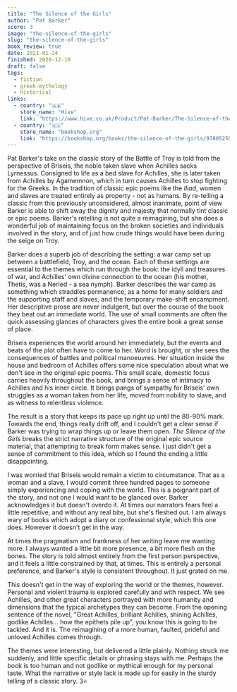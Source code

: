 ```yaml
---
title: "The Silence of the Girls"
author: "Pat Barker"
score: 3
image: "the-silence-of-the-girls"
slug: "the-silence-of-the-girls"
book_review: true
date: 2021-01-24
finished: 2020-12-10
draft: false
tags:
  - fiction
  - greek-mythology
  - historical
links:
  - country: "🇬🇧"
    store_name: "Hive"
    link: "https://www.hive.co.uk/Product/Pat-Barker/The-Silence-of-the-Girls--Shortlisted-for-the-Womens-Prize-for-Fiction-2019/23606163"
  - country: "🇺🇸"
    store_name: "bookshop.org"
    link: "https://bookshop.org/books/the-silence-of-the-girls/9780525564102"
---
```


Pat Barker's take on the classic story of the Battle of Troy is told from the perspective of Briseis, the noble taken slave when Achilles sacks Lyrnessus. Consigned to life as a bed slave for Achilles, she is later taken from Achilles by Agamemnon, which in turn causes Achilles to stop fighting for the Greeks. In the tradition of classic epic poems like the _Iliad_, women and slaves are treated entirely as property - not as humans. By re-telling a classic from this previously unconsidered, almost inanimate, point of view Barker is able to shift away the dignity and majesty that normally tint classic or epic poems. Barker's retelling is not quite a reimagining, but she does a wonderful job of maintaining focus on the broken societies and individuals involved in the story, and of just how crude things would have been during the seige on Troy.

Barker does a superb job of describing the setting: a war camp set up between a battlefield, Troy, and the ocean. Each of these settings are essential to the themes which run through the book: the idyll and treasures of war, and Achilles' own divine connection to the ocean (his mother, Thetis, was a Neried - a sea nymph). Barker describes the war camp as something which straddles permanence, as a home for many soldiers and the supporting staff and slaves, and the temporary make-shift encampment. Her descriptive prose are never indulgent, but over the course of the book they beat out an immediate world. The use of small comments are often the quick assessing glances of characters gives the entire book a great sense of place.

Briseis experiences the world around her immediately, but the events and beats of the plot often have to come to her. Word is brought, or she sees the consequences of battles and political manoeuvres. Her situation inside the house and bedroom of Achilles offers some nice speculation about what we don't see in the original epic poems. This small scale, domestic focus carries heavily throughout the book, and brings a sense of intimacy to Achilles and his inner circle. It brings pangs of sympathy for Briseis' own struggles as a woman taken from her life, moved from nobility to slave, and as witness to relentless violence.

The result is a story that keeps its pace up right up until the 80-90% mark. Towards the end, things really drift off, and I couldn't get a clear sense if Barker was trying to wrap things up or leave them open. _The Silence of the Girls_ breaks the strict narrative structure of the original epic source material, that attempting to break form makes sense. I just didn't get a sense of commitment to this idea, which so I found the ending a little disappointing.

I was worried that Briseis would remain a victim to circumstance. That as a woman and a slave, I would commit three hundred pages to someone simply experiencing and coping with the world. This is a poignant part of the story, and not one I would want to be glanced over. Barker acknowledges it but doesn't overdo it. At times our narrators fears feel a little repetitive, and without any real bite, but she's fleshed out. I am always wary of books which adopt a diary or confessional style, which this one does. However it doesn't get in the way.

At times the pragmatism and frankness of her writing leave me wanting more. I always wanted a little bit more presence, a bit more flesh on the bones. The story is told almost entirely from the first person perspective, and it feels a little constrained by that, at times. This is entirely a personal preference, and Barker's style is consistent throughout. It just grated on me.

This doesn't get in the way of exploring the world or the themes, however. Personal and violent trauma is explored carefully and with respect. We see Achilles, and other great characters portrayed with more humanity and dimensions that the typical archetypes they can become. From the opening sentence of the novel, "Great Achilles, brilliant Achilles, shining Achilles, godlike Achilles... how the epithets pile up", you know this is going to be tackled. And it is. The reimagining of a more human, faulted, prideful and unloved Achilles comes through.

The themes were interesting, but delivered a little plainly. Nothing struck me suddenly, and little specific details or phrasing stays with me. Perhaps the book is too human and not godlike or mythical enough for my personal taste. What the narrative or style lack is made up for easily in the sturdy telling of a classic story. 3⭐
